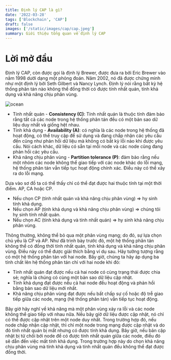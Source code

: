 ```yaml
---
title: Định lý CAP là gì?
date: '2022-03-28'
tags: ['Blockchain', 'CAP']
draft: false
images: ['/static/images/cap/cap.jpeg']
summary: Giới thiệu tổng quan về định lý CAP
---
```


# Lời mở đầu

Định lý CAP, còn được gọi là định lý Brewer, được đưa ra bởi Eric Brewer vào năm 1998 dưới dạng một phỏng đoán. Năm 2002, nó đã được chứng minh như một định lý bởi Seth Gilbert và Nancy Lynch. Định lý nói rằng bất kỳ hệ thống phân tán nào không thể đồng thời có được tính nhất quán, tính khả dụng và khả năng chịu phân vùng.

![ocean](/static/images/cap/cap.jpeg)

- Tính nhất quán - **Consistency (C)**: Tính nhất quán là thuộc tính đảm bảo rằng tất cả các node trong hệ thống phân tán đều có một bản sao dữ liệu duy nhất và giống hệt nhau.
- Tính khả dụng - **Availability (A)**: có nghĩa là các node trong hệ thống đã hoạt động, có thể truy cập để sử dụng và đang chấp nhận các yêu cầu đến cũng như phản hồi dữ liệu mà không có bất kỳ lỗi nào khi được yêu cầu. Nói cách khác, dữ liệu có sẵn tại mỗi node và các node cũng đang phản hồi các yêu cầu.
- Khả năng chịu phân vùng - **Partition tolerance (P)**: đảm bảo rằng nếu một nhóm các node không thể giao tiếp với các node khác do lỗi mạng, hệ thống phân tán vẫn tiếp tục hoạt động chính xác. Điều này có thể xảy ra do lỗi mạng.

Dựa vào sơ đồ ta có thể thấy chỉ có thể đạt được hai thuộc tính tại một thời điểm. AP, CA hoặc CP.

- Nếu chọn CP (tính nhất quán và khả năng chịu phân vùng) => hy sinh tính khả dụng.
- Nếu chọn AP (tính khả dụng và khả năng chịu phân vùng) => chúng tôi hy sinh tính nhất quán.
- Nếu chọn AC (tính khả dụng và tính nhất quán) => hy sinh khả năng chịu phân vùng.

Thông thường, không thể bỏ qua một phân vùng mạng; do đó, sự lựa chọn chủ yếu là CP và AP. Như đã trình bày trước đó, một hệ thống phân tán không thể có đồng thời tính nhất quán, tính khả dụng và khả năng chịu phân vùng. Điều này có thể được giải thích bằng ví dụ sau. Hãy tưởng tượng rằng có một hệ thống phân tán với hai node. Bây giờ, chúng ta hãy áp dụng ba tính chất lên hệ thống phân tán chỉ với hai node khi đó:

- Tính nhất quán đạt được nếu cả hai node có cùng trạng thái được chia sẻ; nghĩa là chúng có cùng một bản sao dữ liệu cập nhật.
- Tính khả dụng đạt được nếu cả hai node đều hoạt động và phản hồi bằng bản sao dữ liệu mới nhất.
- Khả năng chịu phân vùng đạt được nếu bất chấp sự cố hoặc độ trễ giao tiếp giữa các node, mạng (hệ thống phân tán) vẫn tiếp tục hoạt động.

Bây giờ hãy nghĩ về khả năng mà một phân vùng xảy ra lỗi và các node không thể giao tiếp với nhau nữa. Nếu bây giờ dữ liệu được cập nhật, nó chỉ có thể được cập nhật trên một node duy nhất. Trong trường hợp đó, nếu node chấp nhận cập nhật, thì chỉ một node trong mạng được cập nhật và do đó tính nhất quán bị mất nhưng có được tính khả dụng. Bây giờ, nếu bản cập nhật bị từ chối bởi node để có được tính nhất quán giữa các node, điều đó sẽ dẫn đến việc mất tính khả dụng. Trong trường hợp này do chọn khả năng chịu phân vùng mà tính khả dụng và tính nhất quán đều không thể đạt được đồng thời.
